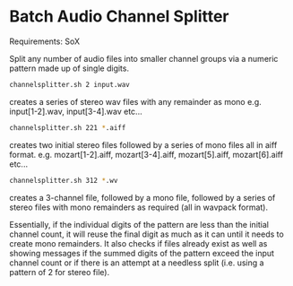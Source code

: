 # Batch Audio Channel Splitter

Requirements: SoX

Split any number of audio files into smaller channel groups via a numeric pattern made up of single digits.

```sh
channelsplitter.sh 2 input.wav
```
creates a series of stereo wav files with any remainder as mono
e.g. input[1-2].wav, input[3-4].wav etc...

```sh
channelsplitter.sh 221 *.aiff
```
creates two initial stereo files followed by a series of mono files all in aiff format.
e.g. mozart[1-2].aiff, mozart[3-4].aiff, mozart[5].aiff, mozart[6].aiff etc...

```sh
channelsplitter.sh 312 *.wv
```
creates a 3-channel file, followed by a mono file, followed by a series of stereo files with mono remainders as required (all in wavpack format).

Essentially, if the individual digits of the pattern are less than the initial channel count, it will reuse the final digit as much as it can until it needs to create mono remainders. It also checks if files already exist as well as showing messages if the summed digits of the pattern exceed the input channel count or if there is an attempt at a needless split (i.e. using a pattern of 2 for stereo file).
